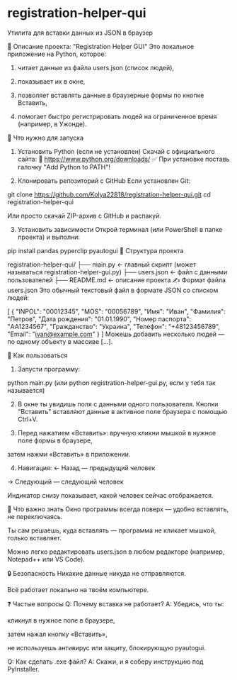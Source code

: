 # registration-helper-qui
Утилита для вставки данных из JSON в браузер

📁 Описание проекта: "Registration Helper GUI"
Это локальное приложение на Python, которое:

1. читает данные из файла users.json (список людей),

2. показывает их в окне,

3. позволяет вставлять данные в браузерные формы по кнопке Вставить,

4. помогает быстро регистрировать людей на ограниченное время (например, в Ужонде).

🔧 Что нужно для запуска
1. Установить Python (если не установлен)
Скачай с официального сайта:
🔗 https://www.python.org/downloads/
✅ При установке поставь галочку "Add Python to PATH"!

2. Клонировать репозиторий с GitHub
Если установлен Git:

git clone https://github.com/Kolya22818/registration-helper-qui.git
cd registration-helper-qui

Или просто скачай ZIP-архив с GitHub и распакуй.

3. Установить зависимости
Открой терминал (или PowerShell в папке проекта) и выполни:

pip install pandas pyperclip pyautogui
📂 Структура проекта

registration-helper-qui/
├── main.py           ← главный скрипт (может называться registration-helper-gui.py)
├── users.json        ← файл с данными пользователей
├── README.md         ← описание проекта
✍️ Формат файла users.json
Это обычный текстовый файл в формате JSON со списком людей:

[
  {
    "INPOL": "00012345",
    "MOS": "00056789",
    "Имя": "Иван",
    "Фамилия": "Петров",
    "Дата рождения": "01.01.1990",
    "Номер паспорта": "AA1234567",
    "Гражданство": "Украина",
    "Телефон": "+48123456789",
    "Email": "ivan@example.com"
  }
]
Можешь добавить несколько людей — по одному объекту в массиве [...].

🚀 Как пользоваться
1. Запусти программу:

python main.py
(или python registration-helper-gui.py, если у тебя так называется)

2. В окне ты увидишь поля с данными одного пользователя.
Кнопки "Вставить" вставляют данные в активное поле браузера с помощью Ctrl+V.

3. Перед нажатием «Вставить»:
вручную кликни мышкой в нужное поле формы в браузере,

затем нажми «Вставить» в приложении.

4. Навигация:
← Назад — предыдущий человек

→ Следующий — следующий человек

Индикатор снизу показывает, какой человек сейчас отображается.

🧠 Что важно знать
Окно программы всегда поверх — удобно вставлять, не переключаясь.

Ты сам решаешь, куда вставлять — программа не кликает мышкой, только вставляет.

Можно легко редактировать users.json в любом редакторе (например, Notepad++ или VS Code).

🔒 Безопасность
Никакие данные никуда не отправляются.

Всё работает локально на твоём компьютере.

❓ Частые вопросы
Q: Почему вставка не работает?
A: Убедись, что ты:

кликнул в нужное поле в браузере,

затем нажал кнопку «Вставить»,

не используешь антивирус или защиту, блокирующую pyautogui.

Q: Как сделать .exe файл?
A: Скажи, и я соберу инструкцию под PyInstaller.


